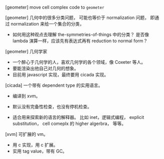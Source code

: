 [geometer] move cell complex code to `geometer`

[geometer] 几何中的很多分类问题，
可能也等价于 normalization 问题，
即通过 normalization 来给一个集合的分类，

- 如何用这种观点去理解 the-symmetries-of-things 中的分类？
  是否像 lambda 演算一样，应该先有表达式再有 reduction to normal form？

[geometer] 几何学家

- 一个醉心于几何学的人，喜欢几何学的各个领域，像 Coxeter 等人。
- 要能渲染出他自己对几何的想象。
- 目前用 javascript 实现，最终要用 cicada 实现。

[cicada] 一个带有 dependent type 的实用语言。

- 编译到 xvm。

- 默认没有完备性检查，也没有停机检查。

- 适合用来探索新的语言的解释器。
  比如 inet，逻辑式编程，
  explicit substitution，
  cell comeplx 的 higher algerbra，
  等等。

[xvm] 可扩展的 vm。

- 用 c 实现，用 c 扩展。
- 实用 tag value，带有 GC。
